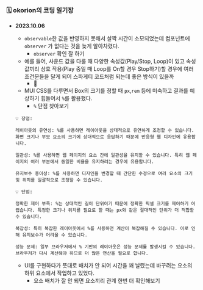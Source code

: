 ### 🗓️ okorion의 코딩 일기장

- **2023.10.06**
  - `observable`한 값을 반영하지 못해서 살짝 시간이 소모되었는데 컴포넌트에 `observer` 가 없다는 것을 늦게 알아차렸다.
    - `observer` 확인 잘 하기
  - 예를 들어, 사운드 값을 다룰 때 다양한 속성값(Play/Stop, Loop)이 있고 속성값끼리 상호 작용(Play 중일 때 Loop를 On할 경우 Stop하기)할 경우에 여러 조건문들을 달게 되어 스파게티 코드처럼 되는데 좋은 방식이 있을까
    - 🤔
  - MUI CSS를 다루면서 Box의 크기를 정할 때 `px`,`rem` 등에 미숙하고 결과를 예상하기 힘들어서 `%`를 활용했다.
    - `%` 단점 찾아보기
  
  ```
  💡 장점:
  
  레이아웃의 유연성: %를 사용하면 레이아웃을 상대적으로 유연하게 조정할 수 있습니다. 화면 크기나 부모 요소의 크기에 상대적으로 응답하기 때문에 반응형 웹 디자인에 유용합니다.
  
  일관성: %를 사용하면 웹 페이지의 요소 간에 일관성을 유지할 수 있습니다. 특히 웹 페이지의 여러 부분에서 동일한 비율을 유지하려는 경우에 유용합니다.
  
  유지보수 용이성: %를 사용하면 디자인을 변경할 때 간단한 수정으로 여러 요소의 크기 및 위치를 일괄적으로 조정할 수 있습니다.
  
  💡 단점:
  
  정확한 제어 부족: %는 상대적인 길이 단위이기 때문에 정확한 픽셀 크기를 제어하기 어렵습니다. 특정한 크기나 위치를 필요로 할 때는 px와 같은 절대적인 단위가 더 적합할 수 있습니다.
  
  복잡성: 특히 복잡한 레이아웃에서 %를 사용하면 계산이 복잡해질 수 있습니다. 이로 인해 유지보수가 어려울 수 있습니다.
  
  성능 문제: 일부 브라우저에서 % 기반의 레이아웃은 성능 문제를 발생시킬 수 있습니다. 브라우저가 다시 계산해야 하므로 더 많은 연산을 필요로 합니다.
  ```
  
  
  
  
  
  - UI를 구현하다가 뜻대로 배치가 안 되어 시간을 꽤 날렸는데 바꾸려는 요소의 하위 요소에서 작업하고 있었다.
    - 요소 배치가 잘 안 되면 요소끼리 관계 한번 더 확인해보기

